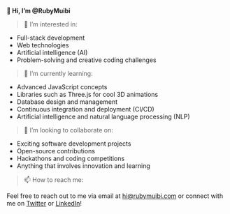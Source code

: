 **👋 Hi, I’m @RubyMuibi**

>👀 I’m interested in:

- Full-stack development
- Web technologies
- Artificial intelligence (AI)
- Problem-solving and creative coding challenges

>🌱 I’m currently learning:

- Advanced JavaScript concepts
- Libraries such as Three.js for cool 3D animations
- Database design and management 
- Continuous integration and deployment (CI/CD)
- Artificial intelligence and natural language processing (NLP)

>💞️ I’m looking to collaborate on:

- Exciting software development projects
- Open-source contributions
- Hackathons and coding competitions
- Anything that involves innovation and learning

>📫 How to reach me:

Feel free to reach out to me via email at hi@rubymuibi.com or connect with me on [Twitter](https://twitter.com/rubymuibi) or [LinkedIn](https://www.linkedin.com/in/ruby-muibi-3b4294195/)!

<!---
RubyMuibi/RubyMuibi is a ✨ special ✨ repository because its `README.md` (this file) appears on your GitHub profile.
You can click the Preview link to take a look at your changes.
--->
